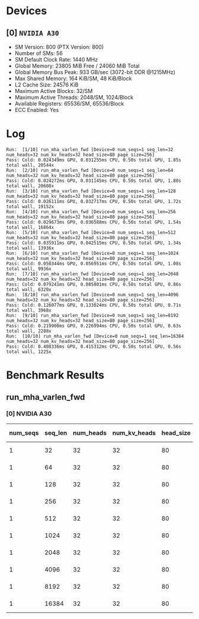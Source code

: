 # Devices

## [0] `NVIDIA A30`
* SM Version: 800 (PTX Version: 800)
* Number of SMs: 56
* SM Default Clock Rate: 1440 MHz
* Global Memory: 23805 MiB Free / 24060 MiB Total
* Global Memory Bus Peak: 933 GB/sec (3072-bit DDR @1215MHz)
* Max Shared Memory: 164 KiB/SM, 48 KiB/Block
* L2 Cache Size: 24576 KiB
* Maximum Active Blocks: 32/SM
* Maximum Active Threads: 2048/SM, 1024/Block
* Available Registers: 65536/SM, 65536/Block
* ECC Enabled: Yes

# Log

```
Run:  [1/10] run_mha_varlen_fwd [Device=0 num_seqs=1 seq_len=32 num_heads=32 num_kv_heads=32 head_size=80 page_size=256]
Pass: Cold: 0.024349ms GPU, 0.031255ms CPU, 0.50s total GPU, 1.85s total wall, 20544x 
Run:  [2/10] run_mha_varlen_fwd [Device=0 num_seqs=1 seq_len=64 num_heads=32 num_kv_heads=32 head_size=80 page_size=256]
Pass: Cold: 0.024272ms GPU, 0.031145ms CPU, 0.50s total GPU, 1.80s total wall, 20608x 
Run:  [3/10] run_mha_varlen_fwd [Device=0 num_seqs=1 seq_len=128 num_heads=32 num_kv_heads=32 head_size=80 page_size=256]
Pass: Cold: 0.026111ms GPU, 0.032717ms CPU, 0.50s total GPU, 1.72s total wall, 19152x 
Run:  [4/10] run_mha_varlen_fwd [Device=0 num_seqs=1 seq_len=256 num_heads=32 num_kv_heads=32 head_size=80 page_size=256]
Pass: Cold: 0.029673ms GPU, 0.036588ms CPU, 0.50s total GPU, 1.54s total wall, 16864x 
Run:  [5/10] run_mha_varlen_fwd [Device=0 num_seqs=1 seq_len=512 num_heads=32 num_kv_heads=32 head_size=80 page_size=256]
Pass: Cold: 0.035911ms GPU, 0.042515ms CPU, 0.50s total GPU, 1.34s total wall, 13936x 
Run:  [6/10] run_mha_varlen_fwd [Device=0 num_seqs=1 seq_len=1024 num_heads=32 num_kv_heads=32 head_size=80 page_size=256]
Pass: Cold: 0.050344ms GPU, 0.056951ms CPU, 0.50s total GPU, 1.08s total wall, 9936x 
Run:  [7/10] run_mha_varlen_fwd [Device=0 num_seqs=1 seq_len=2048 num_heads=32 num_kv_heads=32 head_size=80 page_size=256]
Pass: Cold: 0.079241ms GPU, 0.085801ms CPU, 0.50s total GPU, 0.86s total wall, 6320x 
Run:  [8/10] run_mha_varlen_fwd [Device=0 num_seqs=1 seq_len=4096 num_heads=32 num_kv_heads=32 head_size=80 page_size=256]
Pass: Cold: 0.126077ms GPU, 0.133024ms CPU, 0.50s total GPU, 0.71s total wall, 3968x 
Run:  [9/10] run_mha_varlen_fwd [Device=0 num_seqs=1 seq_len=8192 num_heads=32 num_kv_heads=32 head_size=80 page_size=256]
Pass: Cold: 0.219900ms GPU, 0.226994ms CPU, 0.50s total GPU, 0.63s total wall, 2288x 
Run:  [10/10] run_mha_varlen_fwd [Device=0 num_seqs=1 seq_len=16384 num_heads=32 num_kv_heads=32 head_size=80 page_size=256]
Pass: Cold: 0.408336ms GPU, 0.415312ms CPU, 0.50s total GPU, 0.56s total wall, 1225x 
```

# Benchmark Results

## run_mha_varlen_fwd

### [0] NVIDIA A30

| num_seqs | seq_len | num_heads | num_kv_heads | head_size | page_size | Memory Reads | Memory Writes | Memory Usage | Tokens | Samples |  CPU Time  | Noise  |  GPU Time  | Noise  | Elem/s  | GlobalMem BW | BWUtil |
|----------|---------|-----------|--------------|-----------|-----------|--------------|---------------|--------------|--------|---------|------------|--------|------------|--------|---------|--------------|--------|
|        1 |      32 |        32 |           32 |        80 |       256 |  325.000 KiB |     5.000 KiB |        10240 |     32 |  20544x |  31.255 us | 32.16% |  24.349 us | 11.70% |  1.314M |  13.878 GB/s |  1.49% |
|        1 |      64 |        32 |           32 |        80 |       256 |  645.000 KiB |     5.000 KiB |        10240 |     64 |  20608x |  31.145 us | 92.96% |  24.272 us | 55.88% |  2.637M |  27.422 GB/s |  2.94% |
|        1 |     128 |        32 |           32 |        80 |       256 |    1.255 MiB |     5.000 KiB |        10240 |    128 |  19152x |  32.717 us | 62.36% |  26.111 us | 56.99% |  4.902M |  50.591 GB/s |  5.42% |
|        1 |     256 |        32 |           32 |        80 |       256 |    2.505 MiB |     5.000 KiB |        10240 |    256 |  16864x |  36.588 us | 74.19% |  29.673 us |  2.45% |  8.627M |  88.689 GB/s |  9.50% |
|        1 |     512 |        32 |           32 |        80 |       256 |    5.005 MiB |     5.000 KiB |        10240 |    512 |  13936x |  42.515 us | 41.41% |  35.911 us | 37.09% | 14.257M | 146.281 GB/s | 15.68% |
|        1 |    1024 |        32 |           32 |        80 |       256 |   10.005 MiB |     5.000 KiB |        10240 |   1024 |   9936x |  56.951 us | 14.03% |  50.344 us |  5.08% | 20.340M | 208.485 GB/s | 22.34% |
|        1 |    2048 |        32 |           32 |        80 |       256 |   20.005 MiB |     5.000 KiB |        10240 |   2048 |   6320x |  85.801 us |  8.56% |  79.241 us |  2.27% | 25.845M | 264.785 GB/s | 28.38% |
|        1 |    4096 |        32 |           32 |        80 |       256 |   40.005 MiB |     5.000 KiB |        10240 |   4096 |   3968x | 133.024 us | 22.32% | 126.077 us |  0.89% | 32.488M | 332.758 GB/s | 35.66% |
|        1 |    8192 |        32 |           32 |        80 |       256 |   80.005 MiB |     5.000 KiB |        10240 |   8192 |   2288x | 226.994 us | 12.03% | 219.900 us |  0.57% | 37.253M | 381.521 GB/s | 40.89% |
|        1 |   16384 |        32 |           32 |        80 |       256 |  160.005 MiB |     5.000 KiB |        10240 |  16384 |   1225x | 415.312 us |  1.98% | 408.336 us |  0.35% | 40.124M | 410.893 GB/s | 44.03% |
